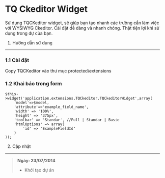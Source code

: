 TQ Ckeditor Widget
===============

Sử dụng TQCKeditor widget, sẽ giúp bạn tạo nhanh các trường cần làm việc với WYSIWYG Ckeditor. Cài đặt dễ dàng và nhanh chóng. Thật tiện lợi khi sử dụng trong dự của bạn. 


1. Hướng dẫn sử dụng
---------

### 1.1 Cài đặt
Copy TQCKeditor vào thư mục protected\extensions

### 1.2 Khai báo trong form
```
$this->widget('application.extensions.TQCkeditor.TQCkeditorWidget',array(
	'model'=>$model,
	'attribute'=>'example_field_name',
	'width' => '100%',
	'height' => '375px',
	'toolbar' => 'Standar', //Full | Standar | Basic
	'htmlOptions' => array(					
		'id' => 'ExampleFieldId'
	)
));
```

2. Cập nhật
---------


> **Ngày: 23/07/2014**
> - Khởi tạo dự án


